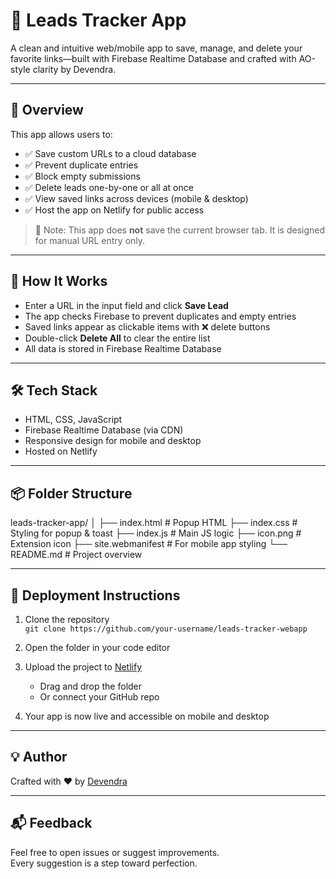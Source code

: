 # 🔗 Leads Tracker App

A clean and intuitive web/mobile app to save, manage, and delete your favorite links—built with Firebase Realtime Database and crafted with AO-style clarity by Devendra.

---

## 🌟 Overview

This app allows users to:

- ✅ Save custom URLs to a cloud database
- ✅ Prevent duplicate entries
- ✅ Block empty submissions
- ✅ Delete leads one-by-one or all at once
- ✅ View saved links across devices (mobile & desktop)
- ✅ Host the app on Netlify for public access

> 🔔 Note: This app does **not** save the current browser tab. It is designed for manual URL entry only.

---

## 🧠 How It Works

- Enter a URL in the input field and click **Save Lead**
- The app checks Firebase to prevent duplicates and empty entries
- Saved links appear as clickable items with ❌ delete buttons
- Double-click **Delete All** to clear the entire list
- All data is stored in Firebase Realtime Database

---

## 🛠️ Tech Stack

- HTML, CSS, JavaScript
- Firebase Realtime Database (via CDN)
- Responsive design for mobile and desktop
- Hosted on Netlify

---

## 📦 Folder Structure
leads-tracker-app/
│
├── index.html              # Popup HTML
├── index.css               # Styling for popup & toast
├── index.js                # Main JS logic
├── icon.png                # Extension icon
├── site.webmanifest        # For mobile app styling
└── README.md               # Project overview

---

## 🚀 Deployment Instructions

1. Clone the repository  
   `git clone https://github.com/your-username/leads-tracker-webapp`

2. Open the folder in your code editor

3. Upload the project to [Netlify](https://www.netlify.com/)  
   - Drag and drop the folder  
   - Or connect your GitHub repo

4. Your app is now live and accessible on mobile and desktop

---

## 💡 Author

Crafted with ❤️ by [Devendra](https://github.com/devupadhyay) 

---

## 📬 Feedback

Feel free to open issues or suggest improvements.  
Every suggestion is a step toward perfection.
